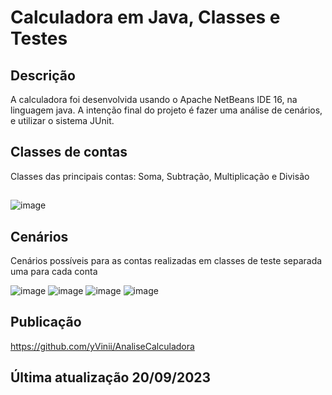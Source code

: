 # Calculadora em Java, Classes e Testes 
## Descrição
A calculadora foi desenvolvida usando o Apache NetBeans IDE 16, na linguagem java. A intenção final do projeto é fazer uma análise de cenários, e utilizar o sistema JUnit.

## Classes de contas
Classes das principais contas: Soma, Subtração, Multiplicação e Divisão
##
![image](https://github.com/yVinii/AnaliseCalculadora/assets/117307556/1d310cfb-447b-4dd5-9dee-8d088f1bb7c4)

## Cenários
Cenários possíveis para as contas realizadas em classes de teste separada uma para cada conta

![image](https://github.com/yVinii/AnaliseCalculadora/assets/117307556/ed05c5dc-3934-4455-ba30-bb1c95513cb0)
![image](https://github.com/yVinii/AnaliseCalculadora/assets/117307556/00863dba-1795-4baf-a3ef-a41cfd87499b)
![image](https://github.com/yVinii/AnaliseCalculadora/assets/117307556/a5abb133-ad62-4486-b6fe-e0bef61730cc)
![image](https://github.com/yVinii/AnaliseCalculadora/assets/117307556/b9c43434-3d8d-4137-90e7-103c897038cf)

## Publicação
https://github.com/yVinii/AnaliseCalculadora

## Última atualização 20/09/2023
